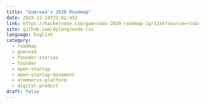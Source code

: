 ```yaml
---
title: "Gumroad's 2020 Roadmap"
date: 2019-12-14T22:02:45Z
link: https://hackernoon.com/gumroads-2020-roadmap-1gr32xh?source=rss&utm_medium=RSS&utm_source=news.12bit.vn
site: github.com/dylang/node-rss
language: English
category:
  - roadmap
  - gumroad
  - founder-stories
  - founder
  - open-startup
  - open-startup-movement
  - ecommerce-platform
  - digital-product
draft: false
---
```

